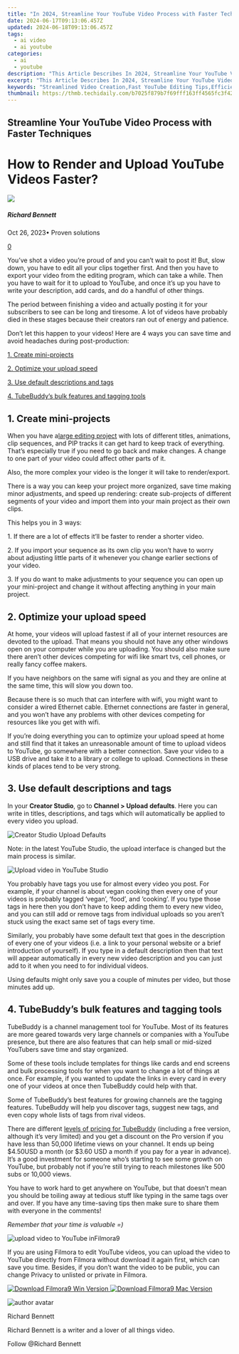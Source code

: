 ```yaml
---
title: "In 2024, Streamline Your YouTube Video Process with Faster Techniques"
date: 2024-06-17T09:13:06.457Z
updated: 2024-06-18T09:13:06.457Z
tags:
  - ai video
  - ai youtube
categories:
  - ai
  - youtube
description: "This Article Describes In 2024, Streamline Your YouTube Video Process with Faster Techniques"
excerpt: "This Article Describes In 2024, Streamline Your YouTube Video Process with Faster Techniques"
keywords: "Streamlined Video Creation,Fast YouTube Editing Tips,Efficient Video Production,Accelerated Content Making,Quick Video Enhancement,Speedy Editing Techniques,Rapid YouTube Optimization"
thumbnail: https://thmb.techidaily.com/b7025f879b7f69fff163ff4565fc3f42cd715d8a0e343c5b6d69fd8b7007ad8a.jpg
---
```


## Streamline Your YouTube Video Process with Faster Techniques

# How to Render and Upload YouTube Videos Faster?

![](https://images.wondershare.com/filmora/article-images/richard-bennett.jpg)

##### Richard Bennett

 Oct 26, 2023• Proven solutions

[0](#commentsBoxSeoTemplate)

You’ve shot a video you’re proud of and you can’t wait to post it! But, slow down, you have to edit all your clips together first. And then you have to export your video from the editing program, which can take a while. Then you have to wait for it to upload to YouTube, and once it’s up you have to write your description, add cards, and do a handful of other things.

The period between finishing a video and actually posting it for your subscribers to see can be long and tiresome. A lot of videos have probably died in these stages because their creators ran out of energy and patience.

Don’t let this happen to your videos! Here are 4 ways you can save time and avoid headaches during post-production:

[1\. Create mini-projects](#miniproject)

[2\. Optimize your upload speed](#optimize)

[3\. Use default descriptions and tags](#descriptiontags)

[4\. TubeBuddy’s bulk features and tagging tools](#tubebuddy)

## 1\. Create mini-projects

When you have a[large editing project](https://tools.techidaily.com/wondershare/filmora/download/) with lots of different titles, animations, clip sequences, and PIP tracks it can get hard to keep track of everything. That’s especially true if you need to go back and make changes. A change to one part of your video could affect other parts of it.

Also, the more complex your video is the longer it will take to render/export.

There is a way you can keep your project more organized, save time making minor adjustments, and speed up rendering: create sub-projects of different segments of your video and import them into your main project as their own clips.

This helps you in 3 ways:

1\. If there are a lot of effects it’ll be faster to render a shorter video.

2\. If you import your sequence as its own clip you won’t have to worry about adjusting little parts of it whenever you change earlier sections of your video.

3\. If you do want to make adjustments to your sequence you can open up your mini-project and change it without affecting anything in your main project.

## 2\. Optimize your upload speed

At home, your videos will upload fastest if all of your internet resources are devoted to the upload. That means you should not have any other windows open on your computer while you are uploading. You should also make sure there aren’t other devices competing for wifi like smart tvs, cell phones, or really fancy coffee makers.

If you have neighbors on the same wifi signal as you and they are online at the same time, this will slow you down too.

Because there is so much that can interfere with wifi, you might want to consider a wired Ethernet cable. Ethernet connections are faster in general, and you won’t have any problems with other devices competing for resources like you get with wifi.

If you’re doing everything you can to optimize your upload speed at home and still find that it takes an unreasonable amount of time to upload videos to YouTube, go somewhere with a better connection. Save your video to a USB drive and take it to a library or college to upload. Connections in these kinds of places tend to be very strong.

## 3\. Use default descriptions and tags

In your **Creator Studio**, go to **Channel > Upload** **defaults**. Here you can write in titles, descriptions, and tags which will automatically be applied to every video you upload.

![Creator Studio Upload Defaults](https://images.wondershare.com/filmora/article-images/upload-video-to-youtube-defaults.jpg)

Note: in the latest YouTube Studio, the upload interface is changed but the main process is similar.

![Upload video in YouTube Studio](https://images.wondershare.com/filmora/article-images/upload-video-youtube-studio.jpg)

You probably have tags you use for almost every video you post. For example, if your channel is about vegan cooking then every one of your videos is probably tagged ‘vegan’, ‘food’, and ‘cooking’. If you type those tags in here then you don’t have to keep adding them to every new video, and you can still add or remove tags from individual uploads so you aren’t stuck using the exact same set of tags every time.

Similarly, you probably have some default text that goes in the description of every one of your videos (i.e. a link to your personal website or a brief introduction of yourself). If you type in a default description then that text will appear automatically in every new video description and you can just add to it when you need to for individual videos.

Using defaults might only save you a couple of minutes per video, but those minutes add up.

## 4\. TubeBuddy’s bulk features and tagging tools

TubeBuddy is a channel management tool for YouTube. Most of its features are more geared towards very large channels or companies with a YouTube presence, but there are also features that can help small or mid-sized YouTubers save time and stay organized.

Some of these tools include templates for things like cards and end screens and bulk processing tools for when you want to change a lot of things at once. For example, if you wanted to update the links in every card in every one of your videos at once then TubeBuddy could help with that.

Some of TubeBuddy’s best features for growing channels are the tagging features. TubeBuddy will help you discover tags, suggest new tags, and even copy whole lists of tags from rival videos.

There are different [levels of pricing for TubeBuddy](https://www.tubebuddy.com/pricing) (including a free version, although it’s very limited) and you get a discount on the Pro version if you have less than 50,000 lifetime views on your channel. It ends up being $4.50USD a month (or $3.60 USD a month if you pay for a year in advance). It’s a good investment for someone who’s starting to see some growth on YouTube, but probably not if you’re still trying to reach milestones like 500 subs or 10,000 views.

You have to work hard to get anywhere on YouTube, but that doesn’t mean you should be toiling away at tedious stuff like typing in the same tags over and over. If you have any time-saving tips then make sure to share them with everyone in the comments!

 _Remember that your time is valuable =)_

![upload video to YouTube inFilmora9](https://images.wondershare.com/filmora/article-images/upload-video-to-youtube-in-filmora9.jpg)

If you are using Filmora to edit YouTube videos, you can upload the video to YouTube directly from Filmora without download it again first, which can save you time. Besides, if you don’t want the video to be public, you can change Privacy to unlisted or private in Filmora.

[![Download Filmora9 Win Version](https://images.wondershare.com/filmora/guide/download-btn-win.jpg) ](https://tools.techidaily.com/wondershare/filmora/download/) [![Download Filmora9 Mac Version](https://images.wondershare.com/filmora/guide/download-btn-mac.jpg) ](https://tools.techidaily.com/wondershare/filmora/download/)

![author avatar](https://images.wondershare.com/filmora/article-images/richard-bennett.jpg)

Richard Bennett

Richard Bennett is a writer and a lover of all things video.

Follow @Richard Bennett


<ins class="adsbygoogle"
     style="display:block"
     data-ad-format="autorelaxed"
     data-ad-client="ca-pub-7571918770474297"
     data-ad-slot="1223367746"></ins>



<ins class="adsbygoogle"
     style="display:block"
     data-ad-client="ca-pub-7571918770474297"
     data-ad-slot="8358498916"
     data-ad-format="auto"
     data-full-width-responsive="true"></ins>


